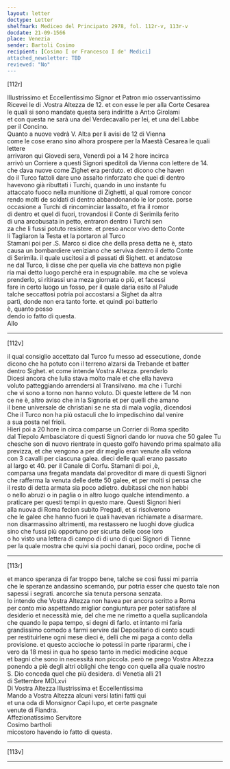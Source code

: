 ```yaml
---
layout: letter
doctype: Letter
shelfmark: Mediceo del Principato 2978, fol. 112r-v, 113r-v
docdate: 21-09-1566
place: Venezia
sender: Bartoli Cosimo
recipient: [Cosimo I or Francesco I de' Medici]
attached_newsletter: TBD
reviewed: "No"
---
```


[112r]  
  
  
Illustrissimo et Eccellentissimo Signor et Patron mio osservantissimo  
Ricevei le di .Vostra Altezza de 12. et con esse le per alla Corte Cesarea  
le quali si sono mandate questa sera indiritte a Ant:o Girolami  
et con questa ne sarà una del Verdecavallo per lei, et una del Labbe  
per il Concino.  
Quanto a nuove vedrà V. Alt:a per li avisi de 12 di Vienna  
come le cose erano sino alhora prospere per la Maestà Cesarea le quali lettere  
arrivaron qui Giovedi sera, Venerdì poi a 14 2 hore incirca  
arrivò un Corriere a questi Signori speditoli da Vienna con lettere de 14.  
che dava nuove come Zighet era perduto. et dicono che haven  
do il Turco fattoli dare uno assalto rinforzato che quei di dentro  
havevono già ributtati i Turchi, quando in uno instante fu  
attaccato fuoco nella munitione di Zighetti, al qual romore concor  
rendo molti de soldati di dentro abbandonando le lor poste. porse  
occasione a Turchi di rincominciar lassalto, et fra il romor  
di dentro et quel di fuori, trovandosi il Conte di Serimila ferito  
di una arcobusata in petto, entraron dentro i Turchi sen  
za che li fussi potuto resistere. et preso ancor vivo detto Conte  
li Tagliaron la Testa et la portaron al Turco  
Stamani poi per .S. Marco si dice che della presa detta ne è, stato  
causa un bombardiere veniziano che serviva dentro il detto Conte  
di Serimila. il quale uscitosi a dì passati di Sighett. et andatose  
ne dal Turco, li disse che per quella via che batteva non piglie  
ria mai detto luogo perché era in espugnabile. ma che se voleva  
prenderlo, si ritirassi una meza giornata o più, et facessi  
fare in certo luogo un fosso, per il quale daria esito al Palude  
talche seccattosi potria poi accostarsi a Sighet da altra  
partì, donde non era tanto forte. et quindi poi batterlo  
è, quanto posso  
dendo io fatto di questa.  
Allo  
  
---  

[112v]  
  
  
il qual consiglio accettato dal Turco fu messo ad essecutione, donde  
dicono che ha potuto con il terreno alzarsi da Trebande et batter  
dentro Sighet. et come intende Vostra Altezza. prenderlo  
Dicesi ancora che Iulia stava molto male et che ella haveva  
voluto patteggiando arrendersi al Transilvano. ma che i Turchi  
che vi sono a torno non hanno voluto. Di queste lettere de 14 non  
ce ne è, altro aviso che in la Signoria et per quelli che amano  
il bene universale de christiani se ne sta di mala voglia, dicendosi  
Che il Turco non ha più ostaculi che lo impedischino dal venire  
a sua posta nel frioli.  
Hieri poi a 20 hore in circa comparse un Corrier di Roma spedito  
dal Tiepolo Ambasciatore di questi Signori dando lor nuova che 50 galee Tu  
chesche son di nuovo rientrate in questo golfo havendo prima spalmato alla  
previzza, et che vengono a per dir meglio eran venute alla velona  
con 3 cavalli per ciascuna galea. dieci delle quali erano passato  
al largo et 40. per il Canale di Corfu. Stamani di poi ,è,  
comparsa una fregata mandata dal proveditor di mare di questi Signori  
che rafferma la venuta delle dette 50 galee, et per molti si pensa che  
il resto di detta armata sia poco adietro. dubitassi che non habbi  
o nello abruzi o in paglia o in altro luogo qualche intendimento. a  
praticare per questi tempi in questo mare. Questi Signori hieri  
alla nuova di Roma fecion subito Pregadi, et si risolverono  
che le galee che hanno fuori le quali havevan richiamate a disarmare.  
non disarmassino altrimenti, ma restassero ne luoghi dove giudica  
sino che fussi più opportuno per sicurta delle cose loro  
o ho visto una lettera di campo di di uno di quei Signori di Tienne  
per la quale mostra che quivi sia pochi danari, poco ordine, poche di  
  
---  

[113r]  
  
  
et manco speranza di far troppo bene, talche se così fussi mi parria  
che le speranze andassino scemando, pur potria esser che questo tale non  
sapessi i segrati. ancorche sia tenuta persona senzata.  
Io intendo che Vostra Altezza non havea per ancora scritto a Roma  
per conto mio aspettando miglior congiuntura per poter satisfare al  
desiderio et necessità mie, del che me ne rimetto a quella suplicandola  
che quando le papa tempo, si degni di farlo. et intanto mi faria  
grandissimo comodo a farmi servire dal Depositario di cento scudi  
per restituirlene ogni mese dieci è, delli che mi paga a conto della  
provisione. et questo accioche io potessi in parte ripararmi, che i  
vero da 18 mesi in qua ho speso tanto in medici medicine acque  
et bagni che sono in necessità non piccola. però ne prego Vostra Altezza  
ponendo a piè degli altri oblighi che tengo con quella alla quale nostro  
S. Dio conceda quel che più desidera. di Venetia alli 21  
di Settembre MDLxvi  
Di Vostra Altezza Illustrissima et Eccellentissima  
Mando a Vostra Altezza alcuni versi latini fatti qui  
et una oda di Monsignor Capi lupo, et certe pasgnate  
venute di Fiandra.  
Affezionatissimo Servitore  
Cosimo bartholi  
micostoro havendo io fatto di questa.  
  
---  

[113v]  
  
  
  
---  

